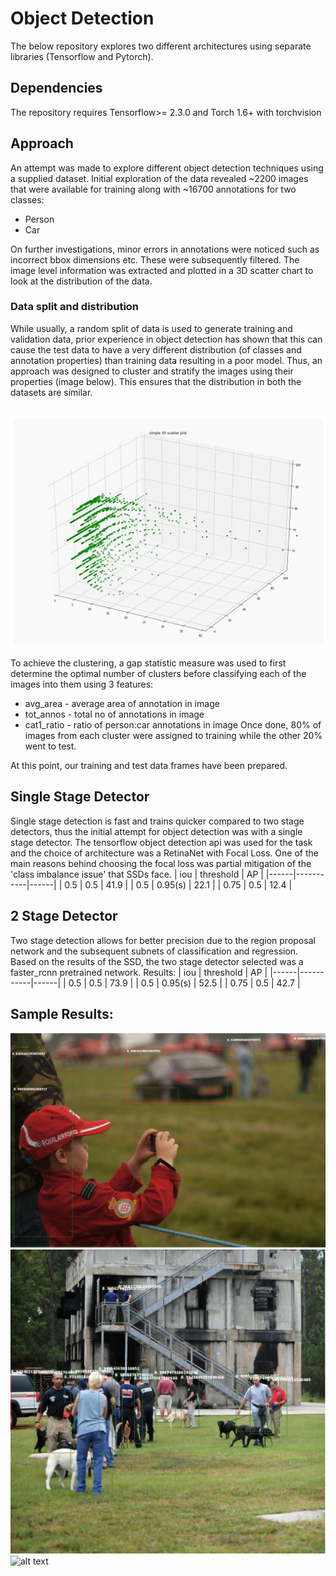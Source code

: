 # Object Detection

The below repository explores two different architectures using separate libraries (Tensorflow and Pytorch).

## Dependencies
The repository requires Tensorflow>= 2.3.0 and Torch 1.6+ with torchvision

## Approach
An attempt was made to explore different object detection techniques using a supplied dataset. Initial exploration of the data revealed ~2200 images that were available for training along with ~16700 annotations for two classes: 
* Person
* Car

On further investigations, minor errors in annotations were noticed such as incorrect bbox dimensions etc. These were subsequently filtered.
The image level information was extracted and plotted in a 3D scatter chart to look at the distribution of the data.
### Data split and distribution
While usually, a random split of data is used to generate training and validation data, prior experience in object detection has shown that this can cause the test data to have a very different distribution (of classes and annotation properties) than training data resulting in a poor model.
Thus, an approach was designed to cluster and stratify the images using their properties (image below). This ensures that the distribution in both the datasets are similar.
##
![alt text](pytorch/resources/cluster_visualization.gif)

To achieve the clustering, a gap statistic measure was used to first determine the optimal number of clusters before classifying each of the images into them using 3 features:
* avg_area - average area of annotation in image
* tot_annos - total no of annotations in image
* cat1_ratio -  ratio of person:car annotations in image
Once done, 80% of images from each cluster were assigned to training while the other 20% went to test.

At this point, our training and test data frames have been prepared.
## Single Stage Detector
Single stage detection is fast and trains quicker compared to two stage detectors, thus the initial attempt for object detection was with a single stage detector. The tensorflow object detection api was used for the task and the choice of architecture was a RetinaNet with Focal Loss. One of the main reasons behind choosing the focal loss was partial mitigation of the 'class imbalance issue' that SSDs face.
| iou  | threshold | AP   |
|------|-----------|------|
| 0.5  | 0.5       | 41.9 |
| 0.5  | 0.95(s)   | 22.1 |
| 0.75 | 0.5       | 12.4 |


## 2 Stage Detector
Two stage detection allows for better precision due to the region proposal network and the subsequent subnets of classification and regression. Based on the results of the SSD, the two stage detector selected was a faster_rcnn pretrained network.
Results:
| iou  | threshold | AP   |
|------|-----------|------|
| 0.5  | 0.5       | 73.9 |
| 0.5  | 0.95(s)   | 52.5 |
| 0.75 | 0.5       | 42.7 |

## Sample Results:
![alt text](pytorch/resources/Test1.png)
![alt text](pytorch/resources/Test2.png)
![alt text](pytorch/resources/Test3.png)